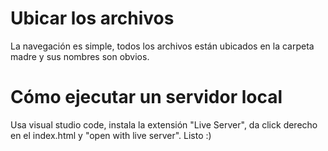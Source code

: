 # Ubicar los archivos

La navegación es simple, todos los archivos están ubicados en la carpeta madre y sus nombres son obvios.

# Cómo ejecutar un servidor local

Usa visual studio code, instala la extensión "Live Server", da click derecho en el index.html y "open with live server". Listo :)